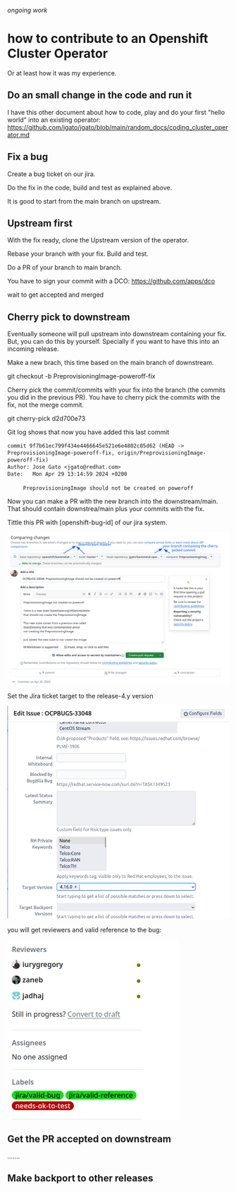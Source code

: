*ongoing work*

# how to contribute to an Openshift Cluster Operator

Or at least how it was my experience.

## Do an small change in the code and run it

I have this other document about how to code, play and do your first "hello world" into an existing operator: https://github.com/jgato/jgato/blob/main/random_docs/coding_cluster_operator.md

## Fix a bug

Create a bug ticket on our jira.

Do the fix in the code, build and test as explained above.

It is good to start from the main branch on upstream.

## Upstream first

With the fix ready, clone the Upstream version of the operator.

Rebase your branch with your fix. Build and test.

Do a PR of your branch to main branch. 

You have to sign your commit with a DCO: https://github.com/apps/dco

wait to get accepted and merged

## Cherry pick to downstream

Eventually someone will pull upstream into downstream containing your fix. But, you can do this by yourself. Specially if you want to have this into an incoming release.

Make a new brach, this time based on the main branch of downstream.

git checkout -b  PreprovisioningImage-poweroff-fix

Cherry pick the commit/commits with your fix into the branch (the commits you did in the previous PR). You have to cherry pick the commits with the fix, not the merge commit.

git cherry-pick d2d700e73

Git log shows that now you have added this last commit

```
commit 9f7b61ec799f434e4466645e521e6e4802c05d62 (HEAD -> PreprovisioningImage-poweroff-fix, origin/PreprovisioningImage-poweroff-fix)
Author: Jose Gato <jgato@redhat.com>
Date:   Mon Apr 29 13:14:59 2024 +0200

     PreprovisioningImage should not be created on poweroff

```

Now you can make a PR with the new branch into the downstream/main. That should contain downstrea/main plus your commits with the fix.

Tittle this PR with [openshift-bug-id] of our jira system. 

![](assets/contribute_cluster_operator_20240430162333746.png)

Set the Jira ticket target to the release-4.y version

![](assets/contribute_cluster_operator_20240430163234953.png)

you will get reviewers and valid reference to the bug:

![](assets/contribute_cluster_operator_20240430163357915.png)

## Get the PR accepted on downstream

.......

## Make backport to other releases

